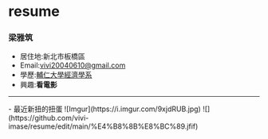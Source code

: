 # resume

### 梁雅筑

- 居住地:新北市板橋區
- Email:vivi20040610@gmail.com
- 學歷:[輔仁大學經濟學系](https://www.economics.fju.edu.tw/)
- 興趣:**看電影**
<hr>
- 最近新扭的扭蛋
![Imgur](https://i.imgur.com/9xjdRUB.jpg)
![](https://github.com/vivi-imase/resume/edit/main/%E4%B8%8B%E8%BC%89.jfif)
